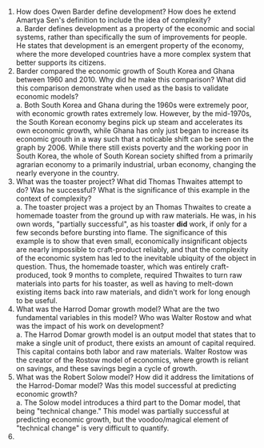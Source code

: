 1.  How does Owen Barder define development? How does he extend Amartya Sen's definition to include the idea of complexity?  
    a. Barder defines development as a property of the economic and social systems, rather than specifically the sum of improvements for people. He states that development is an emergent property of the economy, where the more developed countries have a more complex system that better supports its citizens.  
2. Barder compared the economic growth of South Korea and Ghana between 1960 and 2010.  Why did he make this comparison?  What did this comparison demonstrate when used as the basis to validate economic models?  
    a. Both South Korea and Ghana during the 1960s were extremely poor, with economic growth rates extremely low. However, by the mid-1970s, the South Korean economy begins pick up steam and accelerates its own economic growth, while Ghana has only just began to increase its economic grouth in a way such that a noticable shift can be seen on the graph by 2006. While there still exists poverty and the working poor in South Korea, the whole of South Korean society shifted from a primarily agrarian economy to a primarily industrial, urban economy, changing the nearly everyone in the country.  
3. What was the toaster project? What did Thomas Thwaites attempt to do? Was he successful? What is the significance of this example in the context of complexity?  
    a. The toaster project was a project by an Thomas Thwaites to create a homemade toaster from the ground up with raw materials. He was, in his own words, "partially successful", as his toaster __did__ work, if only for a few seconds before bursting into flame. The significance of this example is to show that even small, economically insignificant objects are nearly impossible to craft-product reliably, and that the complexity of the economic system has led to the inevitable ubiquity of the object in question. Thus, the homemade toaster, which was entirely craft-produced, took 9 months to complete, required Thwaites to turn raw materials into parts for his toaster, as well as having to melt-down existing items back into raw materials, and didn't work for long enough to be useful.  
4. What was the Harrod Domar growth model? What are the two fundamental variables in this model? Who was Walter Rostow and what was the impact of his work on development?  
    a. The Harrod Domar growth model is an output model that states that to make a single unit of product, there exists an amount of capital required. This capital contains both labor and raw materials.  Walter Rostow was the creator of the Rostow model of economics, where growth is reliant on savings, and these savings begin a cycle of growth.  
5. What was the Robert Solow model?  How did it address the limitations of the Harrod-Domar model? Was this model successful at predicting economic growth?  
    a. The Solow model introduces a third part to the Domar model, that being "technical change." This model was partially successful at predicting economic growth, but the voodoo/magical element of "technical change" is very difficult to quantify.  
6.
